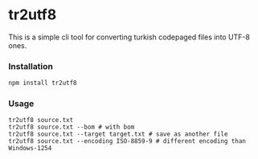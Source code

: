 # tr2utf8

This is a simple cli tool for converting turkish codepaged files into UTF-8 ones.

### Installation
```sh
npm install tr2utf8
```

### Usage
```
tr2utf8 source.txt
tr2utf8 source.txt --bom # with bom
tr2utf8 source.txt --target target.txt # save as another file
tr2utf8 source.txt --encoding ISO-8859-9 # different encoding than Windows-1254
```

